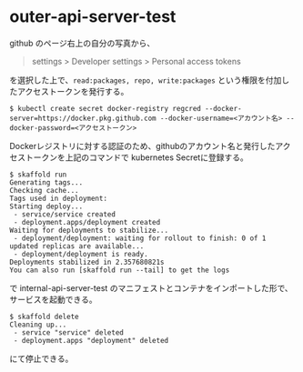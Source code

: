 # outer-api-server-test
github のページ右上の自分の写真から、
 > settings > Developer settings > Personal access tokens

を選択した上で、`read:packages, repo, write:packages` という権限を付加したアクセストークンを発行する。

```
$ kubectl create secret docker-registry regcred --docker-server=https://docker.pkg.github.com --docker-username=<アカウント名> --docker-password=<アクセストークン>
```

Dockerレジストリに対する認証のため、githubのアカウント名と発行したアクセストークンを上記のコマンドで kubernetes Secretに登録する。

```
$ skaffold run
Generating tags...
Checking cache...
Tags used in deployment:
Starting deploy...
 - service/service created
 - deployment.apps/deployment created
Waiting for deployments to stabilize...
 - deployment/deployment: waiting for rollout to finish: 0 of 1 updated replicas are available...
 - deployment/deployment is ready.
Deployments stabilized in 2.357680821s
You can also run [skaffold run --tail] to get the logs
```
で internal-api-server-test のマニフェストとコンテナをインポートした形で、サービスを起動できる。

```
$ skaffold delete
Cleaning up...
 - service "service" deleted
 - deployment.apps "deployment" deleted
```
にて停止できる。
